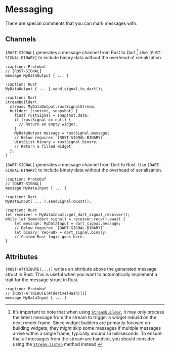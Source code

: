 # Messaging

There are special comments that you can mark messages with.

## Channels

`[RUST-SIGNAL]` generates a message channel from Rust to Dart.[^1] Use `[RUST-SIGNAL-BINARY]` to include binary data without the overhead of serialization.

[^1]: It’s important to note that when using [`StreamBuilder`](https://api.flutter.dev/flutter/widgets/StreamBuilder-class.html), it may only process the latest message from the stream to trigger a widget rebuild on the next render frame. Since widget builders are primarily focused on building widgets, they might skip some messages if multiple messages arrive within a single frame, typically around 16 milliseconds. To ensure that all messages from the stream are handled, you should consider using the [`Stream.listen`](https://api.flutter.dev/flutter/dart-async/Stream/listen.html) method instead.

```{code-block} proto
:caption: Protobuf
// [RUST-SIGNAL]
message MyDataOutput { ... }
```

```{code-block} rust
:caption: Rust
MyDataOutput { ... }.send_signal_to_dart();
```

```{code-block} dart
:caption: Dart
StreamBuilder(
  stream: MyDataOutput.rustSignalStream,
  builder: (context, snapshot) {
    final rustSignal = snapshot.data;
    if (rustSignal == null) {
      // Return an empty widget.
    }
    MyDataOutput message = rustSignal.message;
    // Below requires `[RUST-SIGNAL-BINARY]`.
    Uint8List binary = rustSignal.binary;
    // Return a filled widget.
  },
)
```

`[DART-SIGNAL]` generates a message channel from Dart to Rust. Use `[DART-SIGNAL-BINARY]` to include binary data without the overhead of serialization.

```{code-block} proto
:caption: Protobuf
// [DART-SIGNAL]
message MyDataInput { ... }
```

```{code-block} dart
:caption: Dart
MyDataInput( ... ).sendSignalToRust();
```

```{code-block} rust
:caption: Rust
let receiver = MyDataInput::get_dart_signal_receiver();
while let Some(dart_signal) = receiver.recv().await {
    let message: MyDataInput = dart_signal.message;
    // Below requires `[DART-SIGNAL-BINARY]`.
    let binary: Vec<u8> = dart_signal.binary;
    // Custom Rust logic goes here.
}
```

## Attributes

`[RUST-ATTRIBUTE(...)]` writes an attribute above the generated message struct in Rust. This is useful when you want to automatically implement a trait for the message struct in Rust.

```{code-block} proto
:caption: Protobuf
// [RUST-ATTRIBUTE(#[derive(Hash)])]
message MyDataInput { ... }
```
